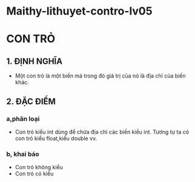 # Maithy-lithuyet-contro-lv05
# **CON TRỎ**
## 1. ĐỊNH NGHĨA
- Một con trỏ là một biến mà trong đó giá trị của nó là địa chỉ của biến khác.
## 2. ĐẶC ĐIỂM
### a,phân loại
- Con trỏ kiểu int dùng để chứa địa chỉ các biến kiểu int. Tương tự ta có con trỏ kiểu float,kiểu double vv.
### b, khai báo
- Con trỏ không kiểu
- Con trỏ có kiểu
